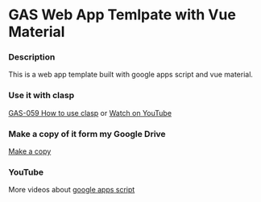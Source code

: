# GAS Web App Temlpate with Vue Material

### Description
This is a web app template built with google apps script and vue material.

### Use it with clasp
[GAS-059 How to use clasp](https://github.com/ashtonfei/google-apps-script-projects/tree/GAS-059) or [Watch on YouTube](https://www.youtube.com/ashtonfei)

### Make a copy of it form my Google Drive
[Make a copy](https://docs.google.com/spreadsheets/d/1HyNdpPizBWDr8EbPgj1YnCydOtRRSn5t2RCaNw412QE/copy)


### YouTube
More videos about [google apps script](https://www.youtube.com/ashtonfei)